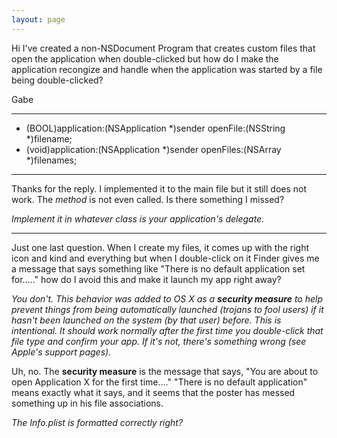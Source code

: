 ```yaml
---
layout: page
---
```


Hi I've created a non-NSDocument Program that creates custom files that open the application when double-clicked but how do I make the application recongize and handle when the application was started by a file being double-clicked?

Gabe

----

    
- (BOOL)application:(NSApplication *)sender openFile:(NSString *)filename;
- (void)application:(NSApplication *)sender openFiles:(NSArray *)filenames;


----

Thanks for the reply.  I implemented it to the main file but it still does not work.  The *method* is not even called.  Is there something I missed?

*Implement it in whatever class is your application's delegate.*

----

Just one last question.  When I create my files, it comes up with the right icon and kind and everything but when I double-click on it Finder gives me a message that says something like "There is no default application set for....." how do I avoid this and make it launch my app right away?

*You don't. This behavior was added to OS X as a **security measure** to help prevent things from being automatically launched (trojans to fool users) if it hasn't been launched on the system (by that user) before. This is intentional. It should work normally after the first time you double-click that file type and confirm your app. If it's not, there's something wrong (see Apple's support pages).*

Uh, no. The **security measure** is the message that says, "You are about to open Application X for the first time...." "There is no default application" means exactly what it says, and it seems that the poster has messed something up in his file associations.

*The Info.plist is formatted correctly right?*
